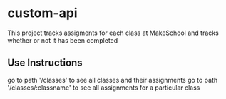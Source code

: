 # custom-api

This project tracks assigments for each class at MakeSchool 
and tracks whether or not it has been completed

## Use Instructions
go to path '/classes' to see all classes and their assignments
go to path '/classes/:classname' to see all assignments for a particular class
